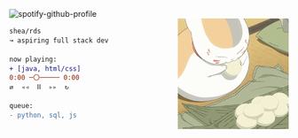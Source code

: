 
<img alt="spotify-github-profile" src="https://spotify-github-profile.vercel.app/api/view?uid=sheardeeh&cover_image=true&theme=natemoo-re&show_offline=true&background_color=121212&bar_color=53b14f&bar_color_cover=true"/>

<div>
    <img src="img/meow.gif" height="200" width="200" align="right"> 
</div>

```diff
shea/rds 
↝ aspiring full stack dev

now playing:
+ [java, html/css]
0:00 ─〇───── 0:00
⇄  ◃◃  ⅠⅠ  ▹▹  ↻

queue:
- python, sql, js
```

